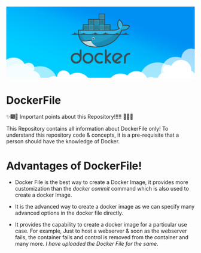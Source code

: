 ![Docker](Images/docker_image.png)


# DockerFile

:sparkles::fireworks::tada: Important points about this Repository!!!!! :tada::fireworks::sparkles:

This Repository contains all information about DockerFile only! To understand this repository code & concepts, it is a pre-requisite that a person should have the knowledge of Docker.

# Advantages of DockerFile!

- Docker File is the best way to create a Docker Image, it provides more customization than the <i>docker commit</i> command which is also used to create a docker Image.

- It is the advanced way to create a docker image as we can specify many advanced options in the docker file directly.

- It provides the capability to create a docker image for a particular use case. For example, Just to host a webserver & soon as the webserver fails, the container fails and control is removed from the container and many more. <i> I have uploaded the Docker File for the same. </i>
